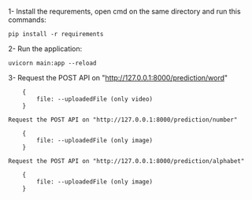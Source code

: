 1- Install the requrements, open cmd on the same directory and run this commands:

    pip install -r requirements


2- Run the application:

    uvicorn main:app --reload


3-  Request the POST API on "http://127.0.0.1:8000/prediction/word"

        {
            file: --uploadedFile (only video)
        }

    Request the POST API on "http://127.0.0.1:8000/prediction/number"

        {
            file: --uploadedFile (only image)
        }

    Request the POST API on "http://127.0.0.1:8000/prediction/alphabet"

        {
            file: --uploadedFile (only image)
        }